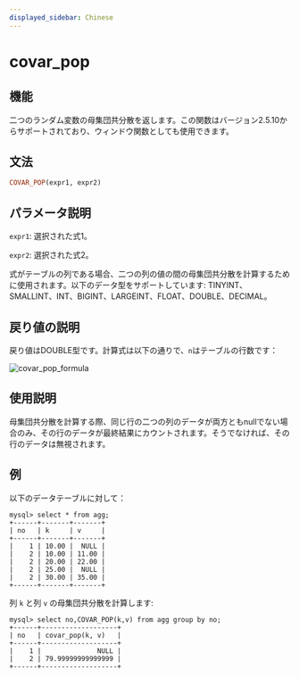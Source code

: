 ```yaml
---
displayed_sidebar: Chinese
---
```


# covar_pop

## 機能

二つのランダム変数の母集団共分散を返します。この関数はバージョン2.5.10からサポートされており、ウィンドウ関数としても使用できます。

## 文法

```Haskell
COVAR_POP(expr1, expr2)
```

## パラメータ説明

`expr1`: 選択された式1。

`expr2`: 選択された式2。

式がテーブルの列である場合、二つの列の値の間の母集団共分散を計算するために使用されます。以下のデータ型をサポートしています: TINYINT、SMALLINT、INT、BIGINT、LARGEINT、FLOAT、DOUBLE、DECIMAL。

## 戻り値の説明

戻り値はDOUBLE型です。計算式は以下の通りで、`n`はテーブルの行数です：

![covar_pop_formula](../../../assets/covar_pop_formula.png)

<!--$$
\frac{\sum_{i=1}^{n} (x_i - \bar{x})(y_i - \bar{y})}{n}
$$ -->

## 使用説明

母集団共分散を計算する際、同じ行の二つの列のデータが両方ともnullでない場合のみ、その行のデータが最終結果にカウントされます。そうでなければ、その行のデータは無視されます。

## 例

以下のデータテーブルに対して：

```plaintext
mysql> select * from agg;
+------+-------+-------+
| no   | k     | v     |
+------+-------+-------+
|    1 | 10.00 |  NULL |
|    2 | 10.00 | 11.00 |
|    2 | 20.00 | 22.00 |
|    2 | 25.00 |  NULL |
|    2 | 30.00 | 35.00 |
+------+-------+-------+
```

列 `k` と列 `v` の母集団共分散を計算します:

```plaintext
mysql> select no,COVAR_POP(k,v) from agg group by no;
+------+-------------------+
| no   | covar_pop(k, v)   |
+------+-------------------+
|    1 |              NULL |
|    2 | 79.99999999999999 |
+------+-------------------+
```
